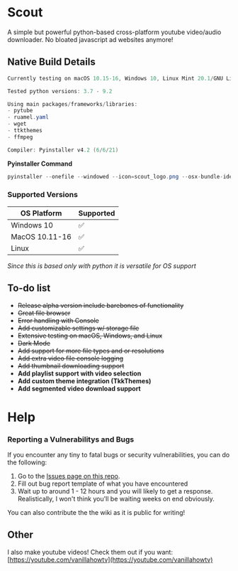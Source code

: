 # Scout

A simple but powerful python-based cross-platform youtube video/audio downloader.
No bloated javascript ad websites anymore!

## Native Build Details
```cs
Currently testing on macOS 10.15-16, Windows 10, Linux Mint 20.1/GNU Linux

Tested python versions: 3.7 - 9.2

Using main packages/frameworks/libraries:
- pytube
- ruamel.yaml
- wget
- ttkthemes
- ffmpeg

Compiler: Pyinstaller v4.2 (6/6/21)
```
**Pyinstaller Command**
```cs
pyinstaller --onefile --windowed --icon=scout_logo.png --osx-bundle-identifier="com.leifadev.scout" --version-file="1.5" -n="Scout" scout.py
```
### Supported Versions

| OS Platform | Supported   |
| ------- | ------------------|
| Windows 10 | :white_check_mark:|
| MacOS 10.11-16 | :white_check_mark: |
| Linux   | :white_check_mark: |

*Since this is based only with python it is versatile for OS support*

 ## To-do list
- ~~Release alpha version include barebones of functionality~~
- ~~Great file browser~~
- ~~Error handling with Console~~
- ~~Add customizable settings w/ storage file~~
- ~~Extensive testing on macOS, Windows, and Linux~~
- ~~Dark Mode~~
- ~~Add support for more file types and or resolutions~~
- ~~Add extra video file console logging~~
- ~~Add thumbnail downloading  support~~
- **Add playlist support with video selection**
- **Add custom theme integration (TkkThemes)**
- **Add segmented video download support**

# Help

### Reporting a Vulnerabilitys and Bugs

If you encounter any tiny to fatal bugs or security vulnerabilities, you can do the following:

1. Go to the [Issues page on this repo](https://github.com/leifadev/scout/issues).
2. Fill out bug report template of what you have encountered
3. Wait up to around 1 - 12 hours and you will likely to get a response. Realistically, I won't think you'll be waiting weeks on end obviously.

You can also contribute the the wiki as it is public for writing!

## Other
I also make youtube videos! Check them out if you want:
[https://youtube.com/vanillahowtv](https://youtube.com/vanillahowtv)
